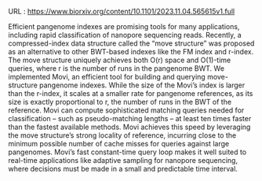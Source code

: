 URL : https://www.biorxiv.org/content/10.1101/2023.11.04.565615v1.full

Efficient pangenome indexes are promising tools for many applications, including rapid classification of nanopore sequencing reads. Recently, a compressed-index data structure called the “move structure” was proposed as an alternative to other BWT-based indexes like the FM index and r-index. The move structure uniquely achieves both O(r) space and O(1)-time queries, where r is the number of runs in the pangenome BWT. We implemented Movi, an efficient tool for building and querying move-structure pangenome indexes. While the size of the Movi’s index is larger than the r-index, it scales at a smaller rate for pangenome references, as its size is exactly proportional to r, the number of runs in the BWT of the reference. Movi can compute sophisticated matching queries needed for classification – such as pseudo-matching lengths – at least ten times faster than the fastest available methods. Movi achieves this speed by leveraging the move structure’s strong locality of reference, incurring close to the minimum possible number of cache misses for queries against large pangenomes. Movi’s fast constant-time query loop makes it well suited to real-time applications like adaptive sampling for nanopore sequencing, where decisions must be made in a small and predictable time interval.